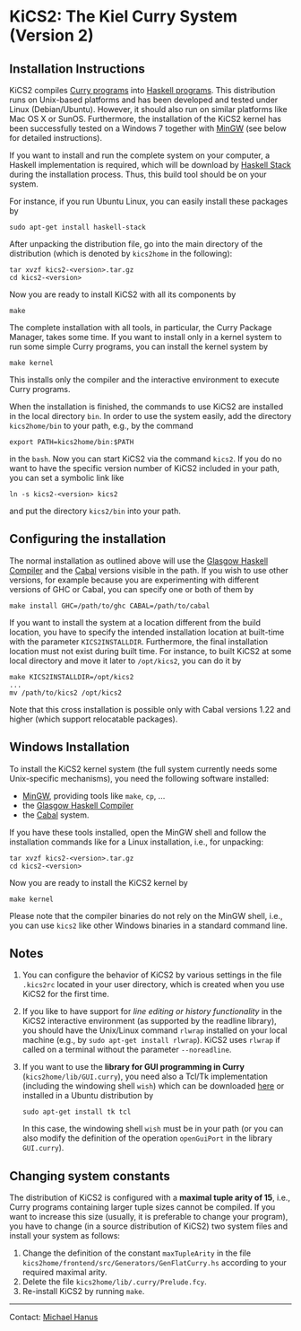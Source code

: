 KiCS2: The Kiel Curry System (Version 2)
========================================

Installation Instructions
-------------------------

KiCS2 compiles [Curry programs](http://www.curry-language.org)
into [Haskell programs](http://www.haskell.org/).
This distribution runs on Unix-based platforms
and has been developed and tested under Linux (Debian/Ubuntu).
However, it should also run on similar platforms like Mac OS X or SunOS.
Furthermore, the installation of the KiCS2 kernel
has been successfully tested on a Windows 7 together with
[MinGW] (see below for detailed instructions).

If you want to install and run the complete system
on your computer, a Haskell implementation is required,
which will be download by [Haskell Stack](https://www.haskellstack.org/)
during the installation process. Thus, this build tool
should be on your system.

For instance, if you run Ubuntu Linux, you can easily install
these packages by

    sudo apt-get install haskell-stack

After unpacking the distribution file, go into the main directory
of the distribution (which is denoted by `kics2home` in the following):

    tar xvzf kics2-<version>.tar.gz
    cd kics2-<version>

Now you are ready to install KiCS2 with all its components by

    make

The complete installation with all tools, in particular,
the Curry Package Manager, takes some time.
If you want to install only in a kernel system to run
some simple Curry programs, you can install the kernel system by

    make kernel

This installs only the compiler and the interactive environment
to execute Curry programs.

When the installation is finished, the commands to use KiCS2
are installed in the local directory `bin`.
In order to use the system easily, add the directory `kics2home/bin`
to your path, e.g., by the command

    export PATH=kics2home/bin:$PATH

in the `bash`.
Now you can start KiCS2 via the command `kics2`.
If you do no want to have the specific version number of KiCS2
included in your path, you can set a symbolic link like

    ln -s kics2-<version> kics2

and put the directory `kics2/bin` into your path.


Configuring the installation
----------------------------

The normal installation as outlined above will use the
[Glasgow Haskell Compiler] and the [Cabal] versions visible in the path.
If you wish to use other versions, for example because you are
experimenting with different versions of GHC or Cabal,
you can specify one or both of them by

    make install GHC=/path/to/ghc CABAL=/path/to/cabal

If you want to install the system at a location different from
the build location, you have to specify the intended installation
location at built-time with the parameter `KICS2INSTALLDIR`.
Furthermore, the final installation location must not exist
during built time. For instance, to built KiCS2 at some local directory
and move it later to `/opt/kics2`, you can do it by

    make KICS2INSTALLDIR=/opt/kics2
    ...
    mv /path/to/kics2 /opt/kics2

Note that this cross installation is possible only with Cabal
versions 1.22 and higher (which support relocatable packages).


Windows Installation
--------------------

To install the KiCS2 kernel system (the full system currently needs some
Unix-specific mechanisms), you need the following software installed:

  - [MinGW], providing tools like `make`, `cp`, ...
  - the [Glasgow Haskell Compiler]
  - the [Cabal] system.

If you have these tools installed, open the MinGW shell and follow
the installation commands like for a Linux installation, i.e., for unpacking:

    tar xvzf kics2-<version>.tar.gz
    cd kics2-<version>

Now you are ready to install the KiCS2 kernel by

    make kernel

Please note that the compiler binaries do not rely on the MinGW shell, i.e.,
you can use `kics2` like other Windows binaries in a standard command line.

Notes
-----

 1. You can configure the behavior of KiCS2 by various settings
    in the file `.kics2rc` located in your user directory,
    which is created when you use KiCS2 for the first time.

 2. If you like to have support for _line editing or history functionality_
    in the KiCS2 interactive environment (as supported by the readline
    library), you should have the Unix/Linux command `rlwrap` installed
    on your local machine (e.g., by `sudo apt-get install rlwrap`).
    KiCS2 uses `rlwrap` if called on a terminal
    without the parameter `--noreadline`.

 3. If you want to use the **library for GUI programming in Curry**
    (`kics2home/lib/GUI.curry`), you need also a
    Tcl/Tk implementation (including the windowing shell `wish`)
    which can be downloaded
    [here](http://www.scriptics.com/software/tcltk/) or
    installed in a Ubuntu distribution by

        sudo apt-get install tk tcl

    In this case, the windowing shell `wish` must be
    in your path (or you can also modify the definition of the
    operation `openGuiPort` in the library `GUI.curry`).


Changing system constants
-------------------------

The distribution of KiCS2 is configured with a
**maximal tuple arity of 15**, i.e., Curry programs containing larger
tuple sizes cannot be compiled. If you want to increase this size
(usually, it is preferable to change your program), you have to change
(in a source distribution of KiCS2)
two system files and install your system as follows:

 1. Change the definition of the constant `maxTupleArity` in the file
    `kics2home/frontend/src/Generators/GenFlatCurry.hs`
    according to your required maximal arity.
 2. Delete the file `kics2home/lib/.curry/Prelude.fcy`.
 3. Re-install KiCS2 by running `make`.

-------------------------------------------------------------

Contact: [Michael Hanus](http://www.informatik.uni-kiel.de/~mh/)

[Glasgow Haskell Compiler]: http://www.haskell.org/ghc/
[Cabal]: http://www.haskell.org/cabal/
[MinGW]: http://www.mingw.org/
